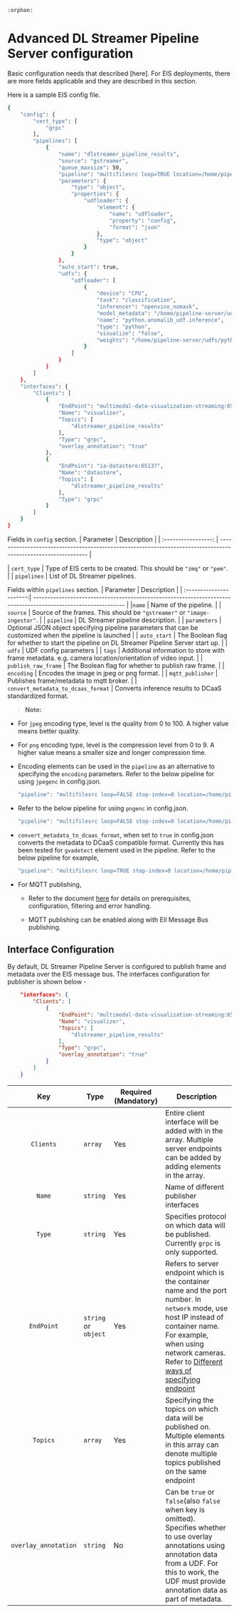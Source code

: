 ```{eval-rst}
:orphan:
```
# Advanced DL Streamer Pipeline Server configuration

Basic configuration needs that described [here]. For EIS deployments, there are more fields applicable and they are described in this section. 

Here is a sample EIS config file. 

```sh
{
    "config": {
        "cert_type": [
            "grpc"
        ],
        "pipelines": [
            {
                "name": "dlstreamer_pipeline_results",
                "source": "gstreamer",
                "queue_maxsize": 50,
                "pipeline": "multifilesrc loop=TRUE location=/home/pipeline-server/resources/videos/anomalib_pcb_test.avi name=source ! h264parse ! decodebin3 ! queue max-size-buffers=10 ! videoconvert ! video/x-raw,format=RGB ! udfloader name=udfloader ! appsink name=destination",
                "parameters": {
                    "type": "object",
                    "properties": {
                        "udfloader": {
                            "element": {
                                "name": "udfloader",
                                "property": "config",
                                "format": "json"
                            },
                            "type": "object"
                        }
                    }
                },
                "auto_start": true,
                "udfs": {
                    "udfloader": [
                        {
                            "device": "CPU",
                            "task": "classification",
                            "inferencer": "openvino_nomask",
                            "model_metadata": "/home/pipeline-server/udfs/python/anomalib_udf/stfpm/metadata.json",
                            "name": "python.anomalib_udf.inference",
                            "type": "python",
                            "visualize": "false",
                            "weights": "/home/pipeline-server/udfs/python/anomalib_udf/stfpm/model.onnx"
                        }
                    ]
                }
            }
        ]
    },
    "interfaces": {
        "Clients": [
            {
                "EndPoint": "multimodal-data-visualization-streaming:65138",
                "Name": "visualizer",
                "Topics": [
                    "dlstreamer_pipeline_results"
                ],
                "Type": "grpc",
                "overlay_annotation": "true"
            },
            {
                "EndPoint": "ia-datastore:65137",
                "Name": "datastore",
                "Topics": [
                    "dlstreamer_pipeline_results"
                ],
                "Type": "grpc"
            }
        ]
    }
}
```

Fields in `config` section.
|      Parameter      |                                                     Description                                                |
| :-----------------: | -------------------------------------------------------------------------------------------------------------- |

| `cert_type`         | Type of EIS certs to be created. This should be `"zmq"` or `"pem"`.                                      |
| `pipelines`         | List of DL Streamer pipelines.     

Fields within `pipelines` section. 
|      Parameter          |                                                     Description                                                |
| :----------------------:| -------------------------------------------------------------------------------------------------------------- |
|`name`                   | Name of the pipeline.                                      |
| `source`                | Source of the frames. This should be `"gstreamer"` or `"image-ingestor"`.                                              |
| `pipeline`              | DL Streamer pipeline description.         |
| `parameters`            | Optional JSON object specifying pipeline parameters that can be customized when the pipeline is launched |
| `auto_start`            | The Boolean flag for whether to start the pipeline on DL Streamer Pipeline Server start up. |
| `udfs`                  | UDF config parameters |
| `tags`                  | Additional information to store with frame metadata. e.g. camera location/orientation of video input. |
| `publish_raw_frame`     | The Boolean flag for whether to publish raw frame.                                  |
| `encoding`              | Encodes the image in jpeg or png format.                                                                       |
| `mqtt_publisher`        | Publishes frame/metadata to mqtt broker.                                                                      |
| `convert_metadata_to_dcaas_format`  | Converts inference results to DCaaS standardized format.

> **Note:**
- For `jpeg` encoding type, level is the quality from 0 to 100. A higher value means better quality.
- For `png` encoding type, level is the compression level from 0 to 9. A higher value means a smaller size and longer compression time.
- Encoding elements can be used in the `pipeline` as an alternative to specifying the `encoding` parameters.
Refer to the below pipeline for using `jpegenc` in config.json.
  ```javascript
  "pipeline": "multifilesrc loop=FALSE stop-index=0 location=/home/pipeline-server/resources/pcb_d2000.avi name=source ! h264parse ! decodebin3 ! videoconvert ! video/x-raw,format=BGR ! udfloader name=udfloader ! jpegenc ! appsink name=destination",
  ```
- Refer to the below pipeline for using `pngenc` in config.json.
  ```javascript
  "pipeline": "multifilesrc loop=FALSE stop-index=0 location=/home/pipeline-server/resources/pcb_d2000.avi name=source ! h264parse ! decodebin3 ! videoconvert ! video/x-raw,format=BGR ! udfloader name=udfloader ! videoconvert ! pngenc ! appsink name=destination",
  ```
- `convert_metadata_to_dcaas_format`, when set to `true` in config.json converts the metadata to DCaaS compatible format. Currently this has been tested for `gvadetect` element used in the pipeline.
Refer to the below pipeline for example,
  ```javascript
  "pipeline": "multifilesrc loop=TRUE stop-index=0 location=/home/pipeline-server/resources/classroom.avi name=source ! h264parse ! decodebin3 ! queue max-size-buffers=10 ! videoconvert ! video/x-raw,format=BGR ! gvadetect model=/home/pipeline-server/models/object_detection/person/FP32/person-detection-retail-0013.xml model-proc=/home/pipeline-server/models/object_detection/person/person-detection-retail-0013.json ! queue ! jpegenc ! appsink name=destination",
  ```
- For MQTT publishing,

  - Refer to the document [here](../publisher/eis_mqtt_publish_doc.md) for details on prerequisites, configuration, filtering and error handling.

  - MQTT publishing can be enabled along with EII Message Bus publishing.

## Interface Configuration
By default, DL Streamer Pipeline Server is configured to publish frame and metadata over the EIS message bus. The interfaces configuration for publisher is shown below -

```json
    "interfaces": {
        "Clients": [
            {
                "EndPoint": "multimodal-data-visualization-streaming:65138",
                "Name": "visualizer",
                "Topics": [
                    "dlstreamer_pipeline_results"
                ],
                "Type": "grpc",
                "overlay_annotation": "true"
            }
        ]
    }
```

|          Key        |    Type   | Required (Mandatory) |                         Description                          |
| :-----------------: | --------- | -------------------- | ------------------------------------------------------------ |
| `Clients`         | `array`   | Yes                  | Entire client interface will be added with in the array. Multiple server endpoints can be added by adding elements in the array.  |
| `Name`              | `string`  | Yes                  | Name of different publisher interfaces                   |
| `Type`              | `string`  | Yes                  | Specifies protocol on which data will be published. Currently `grpc` is only supported.    |
| `EndPoint`          | `string` or `object`  | Yes                  | Refers to server endpoint which is the container name and the port number. In `network` mode, use host IP instead of container name. For example, when using network cameras. Refer to [Different ways of specifying endpoint](###**Note**-"endpoint"-can-be-given-in-different-ways:)|
| `Topics`            | `array`   | Yes                  | Specifying the topics on which data will be published on. Multiple elements in this array can denote multiple topics published on the same endpoint   |
| `overlay_annotation`    | `string`   | No                  | Can be `true` or `false`(also `false` when key is omitted). Specifies whether to use overlay annotations using annotation data from a UDF. For this to work, the UDF must provide annotation data as part of metadata.|

